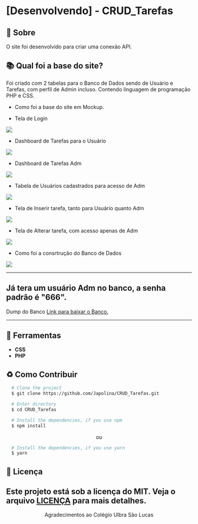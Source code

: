 # [Desenvolvendo] - CRUD_Tarefas

## 📘 Sobre

O site foi desenvolvido para criar uma conexão API.


## 📚 Qual foi a base do site?

Foi criado com 2 tabelas para o Banco de Dados sendo de Usuário e Tarefas, com perfil de Admin incluso. Contendo linguagem de programação PHP e CSS.
-  Como foi a base do site em Mockup.

-  Tela de Login
<img src="/CRUD/img/GitHub/Login-1.jpg"/>

- Dashboard de Tarefas para o Usuário
<img src="/CRUD/img/GitHub/Login-6.jpg"/>

- Dashboard de Tarefas Adm
<img src="/CRUD/img/GitHub/Login-3.jpg"/>

- Tabela de Usuários cadastrados para acesso de Adm
<img src="/CRUD/img/GitHub/Login-2.jpg"/>

- Tela de Inserir tarefa, tanto para Usuário quanto Adm
<img src="/CRUD/img/GitHub/Login-4.jpg"/>

- Tela de Alterar tarefa, com acesso apenas de Adm
<img src="/CRUD/img/GitHub/Login-5.jpg"/>

- Como foi a consrtrução do Banco de Dados
<img src="/CRUD/img/GitHub/Banco.png"/>


**********************************************************************
## Já tera um usuário Adm no banco, a senha padrão é "666".

Dump do Banco 
<a href="/CRUD/dump_mysql/bdprofin.sql">Link para baixar o Banco.</a>

*********************************************************************



## 🔨 Ferramentas
- **CSS**
- **PHP**



## ♻️ Como Contribuir

```bash
  # Clone the project
  $ git clone https://github.com/Japolina/CRUD_Tarefas.git
```

```bash
  # Enter directory
  $ cd CRUD_Tarefas
```

```bash
  # Install the dependencies, if you use npm
  $ npm install
```

<p align="center">ou</p>

```bash
  # Install the dependencies, if you use yarn
  $ yarn
```


## 📜 Licença

Este projeto está sob a licença do MIT. Veja o arquivo <a href="https://github.com/Japolina/CRUD_Tarefas/blob/main/LICENSE">LICENÇA</a> para mais detalhes.
---


<p align="center">Agradecimentos ao Colégio Ulbra São Lucas</p>

